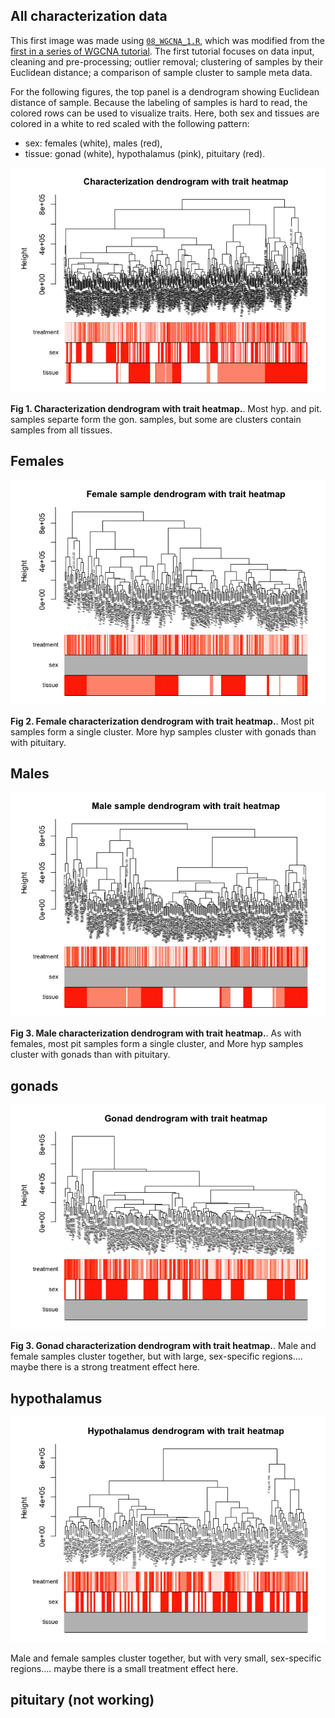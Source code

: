 All characterization data
-------------------------

This first image was made using
[`08_WGCNA_1.R`](https://github.com/macmanes-lab/DoveParentsRNAseq/blob/master/analysis/08_WGCNA_1.R),
which was modified from the [first in a series of WGCNA
tutorial](https://horvath.genetics.ucla.edu/html/CoexpressionNetwork/Rpackages/WGCNA/Tutorials/Consensus-DataInput.R).
The first tutorial focuses on data input, cleaning and pre-processing;
outlier removal; clustering of samples by their Euclidean distance; a
comparison of sample cluster to sample meta data.

For the following figures, the top panel is a dendrogram showing
Euclidean distance of sample. Because the labeling of samples is hard to
read, the colored rows can be used to visualize traits. Here, both sex
and tissues are colored in a white to red scaled with the following
pattern:

-   sex: females (white), males (red),
-   tissue: gonad (white), hypothalamus (pink), pituitary (red).

![](../figures/wgcna/wgcna-1.png)

**Fig 1. Characterization dendrogram with trait heatmap.**. Most hyp.
and pit. samples separte form the gon. samples, but some are clusters
contain samples from all tissues.

Females
-------

![](../figures/wgcna/wgcna-female-1.png)

**Fig 2. Female characterization dendrogram with trait heatmap.**. Most
pit samples form a single cluster. More hyp samples cluster with gonads
than with pituitary.

Males
-----

![](../figures/wgcna/wgcna-male-1.png)

**Fig 3. Male characterization dendrogram with trait heatmap.**. As with
females, most pit samples form a single cluster, and More hyp samples
cluster with gonads than with pituitary.

gonads
------

![](../figures/wgcna/wgcna-gon-1.png)

**Fig 3. Gonad characterization dendrogram with trait heatmap.**. Male
and female samples cluster together, but with large, sex-specific
regions…. maybe there is a strong treatment effect here.

hypothalamus
------------

![](../figures/wgcna/wgcna-hyp-1.png)

Male and female samples cluster together, but with very small,
sex-specific regions…. maybe there is a small treatment effect here.

pituitary (not working)
-----------------------

